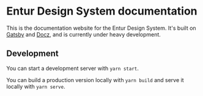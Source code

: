 # Entur Design System documentation

This is the documentation website for the Entur Design System. It's built on [Gatsby]() and [Docz](), and is currently under heavy development.

## Development

You can start a development server with `yarn start`.

You can build a production version locally with `yarn build` and serve it locally with `yarn serve`.
